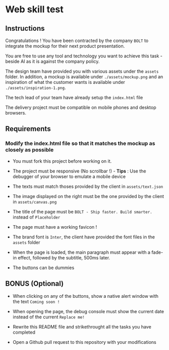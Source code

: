 # Web skill test

## Instructions

Congratulations ! You have been contracted by the company `BOLT` to integrate the mockup for their next product presentation.

You are free to use any tool and technology you want to achieve this task - beside AI as it is against the company policy.

The design team have provided you with various assets under the `assets` folder.
In addition, a mockup is available under `./assets/mockup.png` and an inspiration of what the customer wants is available under `./assets/inspiration-1.png`.

The tech lead of your team have already setup the `index.html` file

The delivery project must be compatible on mobile phones and desktop browsers.

## Requirements

### Modify the index.html file so that it matches the mockup as closely as possible

- You must fork this project before working on it.

- The project must be responsive (No scrollbar !) - **Tips** : Use the debugger of your browser to emulate a mobile device

- The texts must match thoses provided by the client in `assets/text.json`

- The image displayed on the right must be the one provided by the client in `assets/canvas.png`

- The title of the page must be `BOLT - Ship faster. Build smarter.` instead of `Placeholder`

- The page must have a working favicon !

- The brand font is `Inter`, the client have provided the font files in the `assets` folder

- When the page is loaded, the main paragraph must appear with a fade-in effect, followed by the subtitle, 500ms later.

- The buttons can be dummies

## BONUS (Optional)

- When clicking on any of the buttons, show a native alert window with the text `Coming soon !`

- When opening the page, the debug console must show the current date instead of the current `Replace me!`

- Rewrite this README file and strikethrought all the tasks you have completed

- Open a Github pull request to this repository with your modifications

